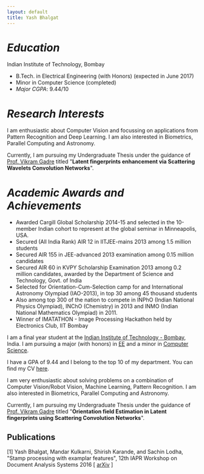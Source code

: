```yaml
---
layout: default
title: Yash Bhalgat
---
```


# *Education*

Indian Institute of Technology, Bombay
  - B.Tech. in Electrical Engineering (with Honors) (expected in June 2017)
  - Minor in Computer Science (completed)
  - *Major CGPA*: 9.44/10

# *Research Interests*

I am enthusiastic about Computer Vision and focussing on applications from Pattern Recognition and Deep Learning. I am also interested in Biometrics, Parallel Computing and Astronomy.

Currently, I am pursuing my Undergraduate Thesis under the guidance of [Prof. Vikram Gadre](https://www.ee.iitb.ac.in/wiki/faculty/vmgadre) titled "**Latent fingerprints enhancement via Scattering Wavelets Convolution Networks**".

# *Academic Awards and Achievements*

* Awarded Cargill Global Scholarship 2014-15 and selected in the 10-member Indian cohort to represent at the global seminar in Minneapolis, USA.
* Secured (All India Rank) AIR 12 in IITJEE-mains 2013 among 1.5 million students
* Secured AIR 155 in JEE-advanced 2013 examination among 0.15 million candidates
* Secured AIR 60 in KVPY Scholarship Examination 2013 among 0.2 million candidates, awarded by the Department of Science and Technology, Govt. of India
* Selected for Orientation-Cum-Selection camp for and International Astronomy Olympiad (IAO-2013), in top 30 among 45 thousand students
* Also among top 300 of the nation to compete in INPhO (Indian National Physics Olympiad), INChO (Chemistry) in 2013 and INMO (Indian National Mathematics Olympiad) in 2011.
* Winner of IMATATHON - Image Processing Hackathon held by Electronics Club, IIT Bombay

I am a final year student at the [Indian Institute of Technology - Bombay](https://www.iitb.ac.in), India. I am pursuing a major (with honors) in [EE](https://www.ee.iitb.ac.in) and a minor in [Computer Science](https://www.cse.iitb.ac.in).

I have a GPA of 9.44 and I belong to the top 10 of my department. You can find my CV [here](https://yashbhalgat.github.io/CV_YashBhalgat.pdf).

I am very enthusiastic about solving problems on a combination of Computer Vision/Robot Vision, Machine Learning, Pattern Recognition. I am also interested in Biometrics, Parallel Computing and Astronomy.

Currently, I am pursuing my Undergraduate Thesis under the guidance of [Prof. Vikram Gadre](https://www.ee.iitb.ac.in/wiki/faculty/vmgadre) titled "**Orientation field Estimation in Latent fingerprints using Scattering Convolution Networks**".


## Publications

[1] Yash Bhalgat, Mandar Kulkarni, Shirish Karande, and Sachin Lodha, "Stamp processing with examplar features", 12th IAPR Workshop on Document Analysis Systems 2016 [ [arXiv](https://arxiv.org/abs/1609.05001) ]
